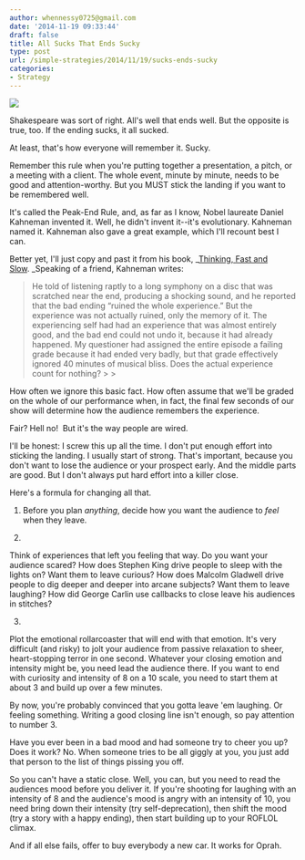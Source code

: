 ```yaml
---
author: whennessy0725@gmail.com
date: '2014-11-19 09:33:44'
draft: false
title: All Sucks That Ends Sucky
type: post
url: /simple-strategies/2014/11/19/sucks-ends-sucky
categories:
- Strategy
---
```


![](http://static1.squarespace.com/static/56c87f52356fb0ec8c23c9b7/56d09050d9fd567b5dd38d8b/56d0905ad9fd567b5dd38ee8/1456509801833/sucks.jpg)

  



Shakespeare was sort of right. All's well that ends well.
But the opposite is true, too. If the ending sucks, it all sucked.




At least, that's how everyone will remember it. Sucky.




Remember this rule when you're putting together a presentation, a pitch, or a meeting with a client. The whole event, minute by minute, needs to be good and attention-worthy. But you MUST stick the landing if you want to be remembered well.




It's called the Peak-End Rule, and, as far as I know, Nobel laureate Daniel Kahneman invented it. Well, he didn't invent it--it's evolutionary. Kahneman named it. Kahneman also gave a great example, which I'll recount best I can.




Better yet, I'll just copy and past it from his book, _[Thinking, Fast and Slow](http://www.amazon.com/Thinking-Fast-Slow-Daniel-Kahneman-ebook/dp/B00555X8OA/ref=sr_1_1_twi_1?ie=UTF8&qid=1416356145&sr=8-1&keywords=thinking+fast+and+slow). _Speaking of a friend, Kahneman writes:




<blockquote>He told of listening raptly to a long symphony on a disc that was scratched near the end, producing a shocking sound, and he reported that the bad ending “ruined the whole experience.” But the experience was not actually ruined, only the memory of it. The experiencing self had had an experience that was almost entirely good, and the bad end could not undo it, because it had already happened. My questioner had assigned the entire episode a failing grade because it had ended very badly, but that grade effectively ignored 40 minutes of musical bliss. Does the actual experience count for nothing?
> 
> </blockquote>




How often we ignore this basic fact. How often assume that we'll be graded on the whole of our performance when, in fact, the final few seconds of our show will determine how the audience remembers the experience.




Fair? Hell no!  But it's the way people are wired.




I'll be honest: I screw this up all the time. I don't put enough effort into sticking the landing. I usually start of strong. That's important, because you don't want to lose the audience or your prospect early. And the middle parts are good. But I don't always put hard effort into a killer close.




Here's a formula for changing all that.





  1. Before you plan _anything_, decide how you want the audience to _feel_ when they leave.



  2. 


Think of experiences that left you feeling that way. Do you want your audience scared? How does Stephen King drive people to sleep with the lights on? Want them to leave curious? How does Malcolm Gladwell drive people to dig deeper and deeper into arcane subjects? Want them to leave laughing? How did George Carlin use callbacks to close leave his audiences in stitches?



  3. 


Plot the emotional rollarcoaster that will end with that emotion. It's very difficult (and risky) to jolt your audience from passive relaxation to sheer, heart-stopping terror in one second. Whatever your closing emotion and intensity might be, you need lead the audience there. If you want to end with curiosity and intensity of 8 on a 10 scale, you need to start them at about 3 and build up over a few minutes.






By now, you're probably convinced that you gotta leave 'em laughing. Or feeling something. Writing a good closing line isn't enough, so pay attention to number 3.




Have you ever been in a bad mood and had someone try to cheer you up? Does it work? No. When someone tries to be all giggly at you, you just add that person to the list of things pissing you off.




So you can't have a static close. Well, you can, but you need to read the audiences mood before you deliver it. If you're shooting for laughing with an intensity of 8 and the audience's mood is angry with an intensity of 10, you need bring down their intensity (try self-deprecation), then shift the mood (try a story with a happy ending), then start building up to your ROFLOL climax.




And if all else fails, offer to buy everybody a new car. It works for Oprah.



